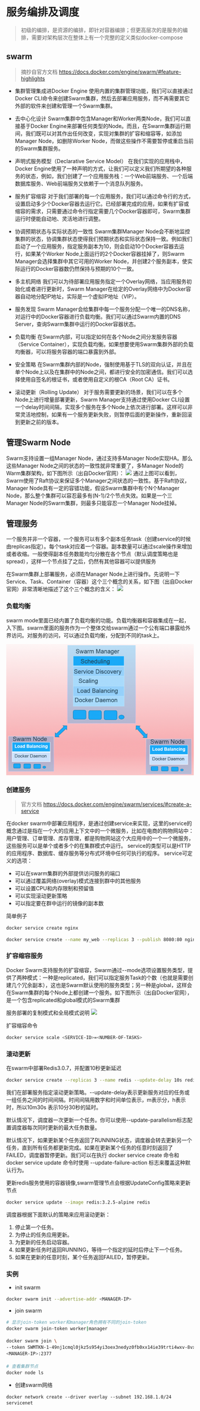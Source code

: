 # 服务编排及调度

> 初级的编排，是资源的编排，即针对容器编排；但更高层次的是服务的编排，需要对架构层次在整体上有一个完整的定义类似docker-compose

## swarm
> 摘抄自官方文档 https://docs.docker.com/engine/swarm/#feature-highlights

- 集群管理集成进Docker Engine
    使用内置的集群管理功能，我们可以直接通过Docker CLI命令来创建Swarm集群，然后去部署应用服务，而不再需要其它外部的软件来创建和管理一个Swarm集群。

- 去中心化设计
    Swarm集群中包含Manager和Worker两类Node，我们可以直接基于Docker Engine来部署任何类型的Node。而且，在Swarm集群运行期间，我们既可以对其作出任何改变，实现对集群的扩容和缩容等，如添加Manager Node，如删除Worker Node，而做这些操作不需要暂停或重启当前的Swarm集群服务。

- 声明式服务模型（Declarative Service Model）
    在我们实现的应用栈中，Docker Engine使用了一种声明的方式，让我们可以定义我们所期望的各种服务的状态，例如，我们创建了一个应用服务栈：一个Web前端服务、一个后端数据库服务、Web前端服务又依赖于一个消息队列服务。

- 服务扩容缩容
    对于我们部署的每一个应用服务，我们可以通过命令行的方式，设置启动多少个Docker容器去运行它。已经部署完成的应用，如果有扩容或缩容的需求，只需要通过命令行指定需要几个Docker容器即可，Swarm集群运行时便能自动地、灵活地进行调整。

- 协调预期状态与实际状态的一致性
    Swarm集群Manager Node会不断地监控集群的状态，协调集群状态使得我们预期状态和实际状态保持一致。例如我们启动了一个应用服务，指定服务副本为10，则会启动10个Docker容器去运行，如果某个Worker Node上面运行的2个Docker容器挂掉了，则Swarm Manager会选择集群中其它可用的Worker Node，并创建2个服务副本，使实际运行的Docker容器数仍然保持与预期的10个一致。

- 多主机网络
    我们可以为待部署应用服务指定一个Overlay网络，当应用服务初始化或者进行更新时，Swarm Manager在给定的Overlay网络中为Docker容器自动地分配IP地址，实际是一个虚拟IP地址（VIP）。

- 服务发现
    Swarm Manager会给集群中每一个服务分配一个唯一的DNS名称，对运行中的Docker容器进行负载均衡。我们可以通过Swarm内置的DNS Server，查询Swarm集群中运行的Docker容器状态。

- 负载均衡
    在Swarm内部，可以指定如何在各个Node之间分发服务容器（Service Container），实现负载均衡。如果想要使用Swarm集群外部的负载均衡器，可以将服务容器的端口暴露到外部。

- 安全策略
    在Swarm集群内部的Node，强制使用基于TLS的双向认证，并且在单个Node上以及在集群中的Node之间，都进行安全的加密通信。我们可以选择使用自签名的根证书，或者使用自定义的根CA（Root CA）证书。

- 滚动更新（Rolling Update）
    对于服务需要更新的场景，我们可以在多个Node上进行增量部署更新，Swarm Manager支持通过使用Docker CLI设置一个delay时间间隔，实现多个服务在多个Node上依次进行部署。这样可以非常灵活地控制，如果有一个服务更新失败，则暂停后面的更新操作，重新回滚到更新之前的版本。

## 管理Swarm Node
Swarm支持设置一组Manager Node，通过支持多Manager Node实现HA。那么这些Manager Node之间的状态的一致性就非常重要了，多Manager Node的Warm集群架构，如下图所示（出自Docker官网）：
![](https://docs.docker.com/engine/swarm/images/swarm-diagram.png)
通过上图可以看到，Swarm使用了Raft协议来保证多个Manager之间状态的一致性。基于Raft协议，Manager Node具有一定的容错功能，假设Swarm集群中有个N个Manager Node，那么整个集群可以容忍最多有(N-1)/2个节点失效。如果是一个三Manager Node的Swarm集群，则最多只能容忍一个Manager Node挂掉。

## 管理服务
一个服务并非一个容器，一个服务可以有多个副本任务task（创建service的时候由replicas指定）。每个task对应着一个容器。副本数量可以通过scale操作来增加或者收缩。一般使得副本任务数能均匀分散在各个节点（默认调度策略也是spread），这样一个节点挂了之后，仍然有其他容器可以提供服务

在Swarm集群上部署服务，必须在Manager Node上进行操作。先说明一下Service、Task、Container（容器）这个三个概念的关系，如下图（出自Docker官网）非常清晰地描述了这个三个概念的含义：
![](http://img.dockerinfo.net/2017/03/20170315210902.jpg)

### 负载均衡
swarm mode里面已经内置了负载均衡的功能。负载均衡器和容器集成在一起，入下图。swarm里面的服务作为一个整体交给swarm通过一个公有端口暴露给外界访问。对服务的访问，可以通过负载均衡，分配到不同的task上。

![](/images/ipvs.png)

### 创建服务

> 官方文档 https://docs.docker.com/engine/swarm/services/#create-a-service

在docker swarm中部署应用程序，是通过创建service来实现，这里的service的概念通过是指在一个大的应用上下文中的一个微服务，比如在电商的购物网站中：用户管理、订单管理、库存管理，都是购物网站这个大应用中的一个一个微服务，这些服务可以是单个或者多个的在集群模式中运行。
service的类型可以是HTTP的应用程序、数据库、缓存服务等分布式环境中任何可执行的程序。
service可定义的选项：

- 可以在swarm集群的外部提供访问服务的端口
- 可以通过覆盖网络(overlay)模式连接到群中的其他服务
- 可以设置CPU和内存限制和预留值
- 可以实现滚动更新策略
- 可以指定要在群中运行的镜像的副本数

简单例子
```bash
docker service create nginx
```

```bash
docker service create --name my_web --replicas 3 --publish 8080:80 nginx
```

### 扩容缩容服务

Docker Swarm支持服务的扩容缩容，Swarm通过--mode选项设置服务类型，提供了两种模式：一种是replicated，我们可以指定服务Task的个数（也就是需要创建几个冗余副本），这也是Swarm默认使用的服务类型；另一种是global，这样会在Swarm集群的每个Node上都创建一个服务。如下图所示（出自Docker官网），是一个包含replicated和global模式的Swarm集群

服务部署的复制模式和全局模式说明
![](https://docs.docker.com/engine/swarm/images/replicated-vs-global.png)

扩容缩容命令
```bash
docker service scale <SERVICE-ID>=<NUMBER-OF-TASKS>
```
### 滚动更新

在swarm中部署Redis3.0.7，并配置10秒更新延迟
```bash
docker service create --replicas 3 --name redis --update-delay 10s redis:3.0.7-alpine
```
我们在部署服务指定滚动更新策略。--update-delay表示更新服务对应的任务或一组任务之间的时间间隔。时间间隔用数字和时间单位表示，m表示分，h表示时，所以10m30s 表示10分30秒的延时。

默认情况下，调度器一次更新一个任务。你可以使用--update-parallelism标志配置调度器每次同时更新的最大任务数量。

默认情况下，如果更新某个任务返回了RUNNING状态，调度器会转去更新另一个任务，直到所有任务都更新完成。如果在更新某个任务的任意时刻返回了FAILED，调度器暂停更新。我们可以在执行 docker service create 命令和 docker service update 命令时使用 --update-failure-action 标志来覆盖这种默认行为。

更新redis服务使用的容器镜像,swarm管理节点会根据UpdateConfig策略来更新节点
```bash
docker service update --image redis:3.2.5-alpine redis 
```

调度器根据下面默认的策略来应用滚动更新：

1. 停止第一个任务。
2. 为停止的任务应用更新。
3. 为更新的任务启动容器。
4. 如果更新任务时返回RUNNING，等待一个指定的延时后停止下一个任务。
5. 如果在更新的任意时刻，某个任务返回FAILED，暂停更新。


### 实例

- init swarm

```bash
docker swarm init --advertise-addr <MANAGER-IP>
```

- join swarm 

```bash
# 显示join-token worker和manager角色拥有不同的join-token
docker swarm join-token worker|manager

docker swarm join \
--token SWMTKN-1-49nj1cmql0jkz5s954yi3oex3nedyz0fb0xx14ie39trti4wxv-8vxv8rssmk743ojnwacrr2e7c \
<MANAGER-IP>:2377

# 查看集群节点
docker node ls
```

- 创建swarm网络

```shell
docker network create --driver overlay --subnet 192.168.1.0/24 servicenet
```

